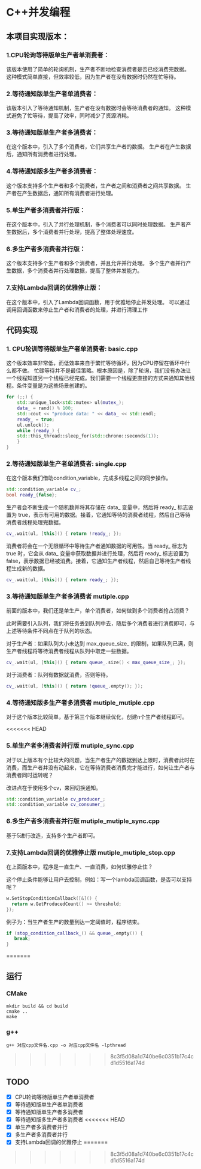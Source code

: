 # C++并发编程

## 本项目实现版本：

### 1.CPU轮询等待版单生产者单消费者：

该版本使用了简单的轮询机制，生产者不断地检查消费者是否已经消费完数据。 这种模式简单直接，但效率较低，因为生产者在没有数据时仍然在忙等待。

### 2.等待通知版单生产者单消费者：

该版本引入了等待通知机制，生产者在没有数据时会等待消费者的通知。 这种模式避免了忙等待，提高了效率，同时减少了资源消耗。

### 3.等待通知版单生产者多消费者：

在这个版本中，引入了多个消费者，它们共享生产者的数据。 生产者在产生数据后，通知所有消费者进行处理。

### 4.等待通知版多生产者多消费者：

这个版本支持多个生产者和多个消费者，生产者之间和消费者之间共享数据。 生产者在产生数据后，通知所有消费者进行处理。

### 5.单生产者多消费者并行版：

在这个版本中，引入了并行处理机制，多个消费者可以同时处理数据。 生产者产生数据后，多个消费者并行处理，提高了整体处理速度。

### 6.多生产者多消费者并行版：

这个版本支持多个生产者和多个消费者，并且允许并行处理。 多个生产者并行产生数据，多个消费者并行处理数据，提高了整体并发能力。

### 7.支持Lambda回调的优雅停止版：

在这个版本中，引入了Lambda回调函数，用于优雅地停止并发处理。 可以通过调用回调函数来停止生产者和消费者的处理，并进行清理工作

## 代码实现
### 1. CPU轮训等待版单生产者单消费者: basic.cpp
   这个版本效率非常低，而低效率来自于繁忙等待循环，因为CPU停留在循环中什么都不做。 忙碌等待并不是最佳策略。根本原因是，除了轮询，我们没有办法让一个线程知道另一个线程已经完成。我们需要一个线程更直接的方式来通知其他线程。条件变量是为这些场景创建的。
```cpp
for (;;) {
    std::unique_lock<std::mutex> ul(mutex_);
    data_ = rand() % 100;
    std::cout << "produce data: " << data_ << std::endl;
    ready_ = true;
    ul.unlock();
    while (ready_) {
    std::this_thread::sleep_for(std::chrono::seconds(1));
    }
}
```

### 2.等待通知版单生产者单消费者: single.cpp

在这个版本我们借助condition_variable，完成多线程之间的同步操作。

```cpp
std::condition_variable cv_;
bool ready_{false};
```

生产者会不断生成一个随机数并将其存储在 data_ 变量中，然后将 ready_ 标志设置为 true，表示有可用的数据。接着，它通知等待的消费者线程，然后自己等待消费者线程处理完数据。

```cpp
cv_.wait(ul, [this]() { return !ready_; });
```

消费者将会在一个无限循环中等待生产者通知数据的可用性。当 ready_ 标志为 true 时，它会从 data_ 变量中获取数据并进行处理，然后将 ready_ 标志设置为 false，表示数据已经被消费。接着，它通知生产者线程，然后自己等待生产者线程生成新的数据。

```cpp
cv_.wait(ul, [this]() { return ready_; });
```

### 3.等待通知版单生产者多消费者 mutiple.cpp

前面的版本中，我们还是单生产，单个消费者，如何做到多个消费者抢占消费？

此时需要引入队列，我们将任务丢到队列中去，随后多个消费者进行消费即可，与上述等待条件不同点在于队列的状态。

对于生产者：如果队列大小未达到 max_queue_size_ 的限制，如果队列已满，则生产者线程将等待消费者线程从队列中取走一些数据。

```cpp
cv_.wait(ul, [this]() { return queue_.size() < max_queue_size_; }); 
```

对于消费者：队列有数据就消费，否则等待。

```cpp
cv_.wait(ul, [this]() { return !queue_.empty(); });
```

### 4.等待通知版多生产者多消费者 mutiple_mutiple.cpp

对于这个版本比较简单，基于第三个版本继续优化，创建n个生产者线程即可。

<<<<<<< HEAD
### 5.单生产者多消费者并行版 mutiple_sync.cpp

对于以上版本有个比较大的问题，当生产者生产的数据到达上限时，消费者此时在消费，而生产者并没有动起来，它在等待消费者消费完才能进行，如何让生产者与消费者同时运转呢？

改进点在于使用多个cv，来回切换通知。

```cpp
std::condition_variable cv_producer_;
std::condition_variable cv_consumer_;
```

### 6.多生产者多消费者并行版 mutiple_mutiple_sync.cpp

基于5进行改造，支持多个生产者即可。

### 7.支持Lambda回调的优雅停止版 mutiple_mutiple_stop.cpp

在上面版本中，程序是一直生产、一直消费，如何优雅停止住？

这个停止条件能够让用户去控制，例如：写一个lambda回调函数，是否可以支持呢？


```cpp
w.SetStopConditionCallback([&]() {
  return w.GetProducedCount() >= threshold;
});
```

例子为：当生产者生产的数量到达一定阈值时，程序结束。

```cpp
if (stop_condition_callback_() && queue_.empty()) {
   break;
}
```

=======
## 运行
### CMake
```
mkdir build && cd build
cmake ..
make
```
### g++
```
g++ 对应cpp文件名.cpp -o 对应cpp文件名 -lpthread
```
>>>>>>> 8c3f5d08a1d740be6c0351b17c4cd1d5516a174d

## TODO
- [x] CPU轮询等待版单生产者单消费者
- [x] 等待通知版单生产者单消费者
- [x] 等待通知版单生产者多消费者
- [x] 等待通知版多生产者多消费者
<<<<<<< HEAD
- [x] 单生产者多消费者并行
- [x] 多生产者多消费者并行
- [x] 支持Lambda回调的优雅停止
=======
>>>>>>> 8c3f5d08a1d740be6c0351b17c4cd1d5516a174d
